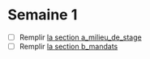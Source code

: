 # Semaine 1
- [ ] Remplir [la section a_milieu_de_stage](a_milieu_de_stage.md)
- [ ] Remplir [la section b_mandats](b_mandats.md)
